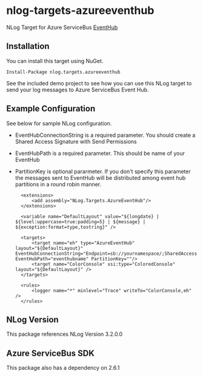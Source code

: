 # nlog-targets-azureeventhub
NLog Target for Azure ServiceBus [EventHub](http://azure.microsoft.com/en-us/services/event-hubs/)

## Installation
You can install this target using NuGet.   

`Install-Package nlog.targets.azureeventhub`
   
See the included demo project to see how you can use this NLog target to send your log messages to Azure ServiceBus Event Hub.   
## Example Configuration
See below for sample NLog configuration.  
- EventHubConnectionString is a required parameter. You should create a Shared Access Signature with Send Permissions
- EventHubPath is a required parameter. This should be name of your EventHub
- PartitionKey is optional pararmeter. If you don't specify this parameter the messages sent to EventHub will be distributed among event hub partitions in a round robin manner. 



	<nlog xmlns="http://www.nlog-project.org/schemas/NLog.xsd" xmlns:xsi="http://www.w3.org/2001/XMLSchema-instance">

  		<extensions>
    		<add assembly="NLog.Targets.AzureEventHub"/>
  		</extensions>

  		<variable name="DefaultLayout" value="${longdate} | ${level:uppercase=true:padding=5} | ${message} | ${exception:format=type,tostring}" />

  		<targets>
    		<target name="eh" type="AzureEventHub" layout="${DefaultLayout}" EventHubConnectionString="Endpoint=sb://yournamespace/;SharedAccessKeyName=send;SharedAccessKey=yourkey;TransportType=Amqp" EventHubPath="eventhubname" PartitionKey=""/>
    		<target name="ColorConsole" xsi:type="ColoredConsole" layout="${DefaultLayout}" />
  		</targets>

  		<rules>
    		<logger name="*" minlevel="Trace" writeTo="ColorConsole,eh" />
  		</rules>
	</nlog>
   
   
## NLog Version
This package references NLog Version 3.2.0.0   

## Azure ServiceBus SDK
This package also has a dependency on 2.6.1  


   


 

